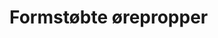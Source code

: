 # Formstøbte ørepropper
<!--  -->

<!-- {BearID:123B3051-2D3E-4BCB-9F3E-C23698B7B358-3808-00001B4F9A9DDF5F} -->
